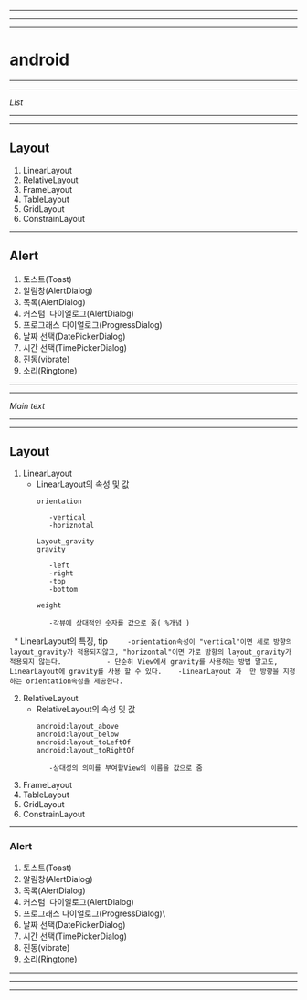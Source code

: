 ***
***
***
# android 
***
***
_List_
***
***
## Layout
1. LinearLayout
2. RelativeLayout
3. FrameLayout
4. TableLayout
5. GridLayout
6. ConstrainLayout
***
## Alert
1. 토스트(Toast)
2. 알림창(AlertDialog)
3. 목록(AlertDialog)
4. 커스텀  다이얼로그(AlertDialog)
5. 프로그래스 다이얼로그(ProgressDialog)
6. 날짜 선택(DatePickerDialog)
7. 시간 선택(TimePickerDialog)
8. 진동(vibrate)
9. 소리(Ringtone)

***
***
_Main text_
***
***
## Layout
1. LinearLayout
   * LinearLayout의 속성 및 값
        ```
        orientation
           
           -vertical
           -horiznotal 
        ```
        ```
        Layout_gravity
        gravity

           -left
           -right
           -top
           -bottom
        ```
        ```
        weight
        
           -각뷰에 상대적인 숫자를 값으로 줌( %개념 )
        ```
   * LinearLayout의 특징, tip
       ```
        -orientation속성이 "vertical"이면 세로 방향의 layout_gravity가 적용되지않고, "horizontal"이면 가로 방향의 layout_gravity가 적용되지 않는다.   
        - 단순히 View에서 gravity를 사용하는 방법 말고도, LinearLayout에 gravity를 사용 할 수 있다.   
        -LinearLayout 과  만 방향을 지정하는 orientation속성을 제공한다.   
        ```  
        
2. RelativeLayout
   * RelativeLayout의 속성 및 값
      ```
      android:layout_above
      android:layout_below
      android:layout_toLeftOf
      android:layout_toRightOf
      
         -상대성의 의미를 부여할View의 이름을 값으로 줌
      ```    
3. FrameLayout
4. TableLayout
5. GridLayout
6. ConstrainLayout
***
### Alert
1. 토스트(Toast)
2. 알림창(AlertDialog)
3. 목록(AlertDialog)
4. 커스텀  다이얼로그(AlertDialog)
5. 프로그래스 다이얼로그(ProgressDialog)\
6. 날짜 선택(DatePickerDialog)
7. 시간 선택(TimePickerDialog)
8. 진동(vibrate)
9. 소리(Ringtone)
*** 
***
***
